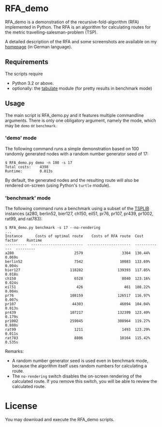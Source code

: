 # RFA_demo

RFA_demo is a demonstration of the recursive-fold-algorithm (RFA) implemented in Python. The RFA is an algorithm for calculating routes for the metric travelling-salesman-problem (TSP).

A detailed description of the RFA and some screenshots are available on my [homepage] (in German language).

## Requirements

The scripts require

- Python 3.2 or above.
- optionally: the [tabulate] module (for pretty results in benchmark mode)

## Usage

The main script is RFA_demo.py and it features multiple commandline arguments. There is only one obligatory argument, namely the mode, which may be `demo` or `benchmark`.

### 'demo' mode
The following command runs a simple demonstration based on 100 randomly generated nodes with a random number generator seed of 17:

```
$ RFA_demo.py demo -n 100 -s 17
Total costs:    4398
Runtime:        0.013s
```

By default, the generated nodes and the resulting route will also be rendered on-screen (using Python's `turtle` module).

### 'benchmark' mode
The following command runs a benchmark using a subset of the [TSPLIB] instances (a280, berlin52, bier127, ch150, eil51, pr76, pr107, pr439, pr1002, rat99, and rat783):

```
$ RFA_demo.py benchmark -s 17 --no-rendering
...
Instance      Costs of optimal route    Costs of RFA route  Cost factor    Runtime
----------  ------------------------  --------------------  -------------  ---------
a280                            2579                  3364  130.44%        0.069s
berlin52                        7542                 10083  133.69%        0.004s
bier127                       118282                139393  117.85%        0.018s
ch150                           6528                  8040  123.16%        0.024s
eil51                            426                   461  108.22%        0.004s
pr76                          108159                126517  116.97%        0.007s
pr107                          44303                 46094  104.04%        0.013s
pr439                         107217                132399  123.49%        0.179s
pr1002                        259045                308964  119.27%        0.880s
rat99                           1211                  1493  123.29%        0.011s
rat783                          8806                 10164  115.42%        0.535s
```

Remarks:

- A random number generator seed is used even in benchmark mode, because the algorithm itself uses random numbers for calculating a route.
- The `no-rendering` switch disables the on-screen rendering of the calculated route. If you remove this switch, you will be able to review the calculated route.

# License
You may download and execute the RFA_demo scripts.

[tabulate]:https://pypi.python.org/pypi/tabulate
[homepage]:https://www.robertnitsch.de/de/notes/rfa-traveling-salesman
[TSPLIB]:http://comopt.ifi.uni-heidelberg.de/software/TSPLIB95/
